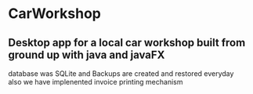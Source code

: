 # CarWorkshop

## Desktop app for a local car workshop built from ground up with java and javaFX
database was SQLite and Backups are created and restored everyday 
<br>
also we have implenented invoice printing mechanism
